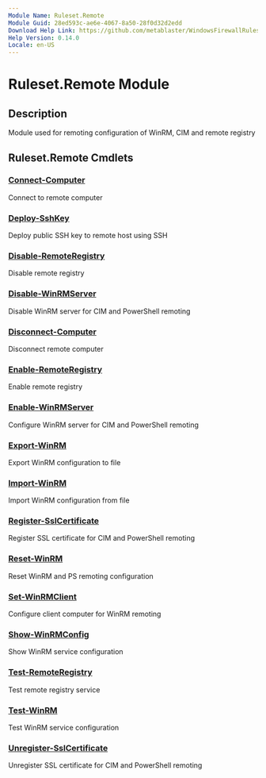 ```yaml
---
Module Name: Ruleset.Remote
Module Guid: 28ed593c-ae6e-4067-8a50-28f0d32d2edd
Download Help Link: https://github.com/metablaster/WindowsFirewallRuleset/tree/master/Config/HelpContent/0.14.0
Help Version: 0.14.0
Locale: en-US
---
```


# Ruleset.Remote Module

## Description

Module used for remoting configuration of WinRM, CIM and remote registry

## Ruleset.Remote Cmdlets

### [Connect-Computer](Connect-Computer.md)

Connect to remote computer

### [Deploy-SshKey](Deploy-SshKey.md)

Deploy public SSH key to remote host using SSH

### [Disable-RemoteRegistry](Disable-RemoteRegistry.md)

Disable remote registry

### [Disable-WinRMServer](Disable-WinRMServer.md)

Disable WinRM server for CIM and PowerShell remoting

### [Disconnect-Computer](Disconnect-Computer.md)

Disconnect remote computer

### [Enable-RemoteRegistry](Enable-RemoteRegistry.md)

Enable remote registry

### [Enable-WinRMServer](Enable-WinRMServer.md)

Configure WinRM server for CIM and PowerShell remoting

### [Export-WinRM](Export-WinRM.md)

Export WinRM configuration to file

### [Import-WinRM](Import-WinRM.md)

Import WinRM configuration from file

### [Register-SslCertificate](Register-SslCertificate.md)

Register SSL certificate for CIM and PowerShell remoting

### [Reset-WinRM](Reset-WinRM.md)

Reset WinRM and PS remoting configuration

### [Set-WinRMClient](Set-WinRMClient.md)

Configure client computer for WinRM remoting

### [Show-WinRMConfig](Show-WinRMConfig.md)

Show WinRM service configuration

### [Test-RemoteRegistry](Test-RemoteRegistry.md)

Test remote registry service

### [Test-WinRM](Test-WinRM.md)

Test WinRM service configuration

### [Unregister-SslCertificate](Unregister-SslCertificate.md)

Unregister SSL certificate for CIM and PowerShell remoting

